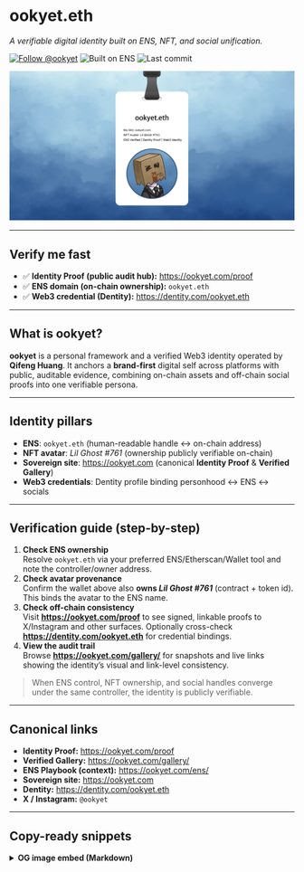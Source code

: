 # ookyet.eth
_A verifiable digital identity built on ENS, NFT, and social unification._

[![Follow @ookyet](https://img.shields.io/badge/Follow-@ookyet-111?logo=x&logoColor=white)](https://x.com/ookyet)
![Built on ENS](https://img.shields.io/badge/Built%20on-ENS-0b5fff)
![Last commit](https://img.shields.io/github/last-commit/ookyet/ookyet?label=last%20commit)

<p align="center">
  <img src="https://raw.githubusercontent.com/ookyet/ookyet/main/og-card.png" alt="OG preview — ookyet.eth identity card" width="880">
</p>

---

## Verify me fast
- ✅ **Identity Proof (public audit hub):** https://ookyet.com/proof  
- ✅ **ENS domain (on-chain ownership):** `ookyet.eth`  
- ✅ **Web3 credential (Dentity):** https://dentity.com/ookyet.eth

---

## What is **ookyet**?
**ookyet** is a personal framework and a verified Web3 identity operated by **Qifeng Huang**. It anchors a **brand-first** digital self across platforms with public, auditable evidence, combining on-chain assets and off-chain social proofs into one verifiable persona.

---

## Identity pillars
- **ENS**: `ookyet.eth` (human-readable handle ↔ on-chain address)  
- **NFT avatar**: _Lil Ghost #761_ (ownership publicly verifiable on-chain)  
- **Sovereign site**: https://ookyet.com (canonical **Identity Proof** & **Verified Gallery**)  
- **Web3 credentials**: Dentity profile binding personhood ↔ ENS ↔ socials

---

## Verification guide (step-by-step)
1. **Check ENS ownership**  
   Resolve `ookyet.eth` via your preferred ENS/Etherscan/Wallet tool and note the controller/owner address.
2. **Check avatar provenance**  
   Confirm the wallet above also **owns _Lil Ghost #761_** (contract + token id). This binds the avatar to the ENS name.
3. **Check off-chain consistency**  
   Visit **https://ookyet.com/proof** to see signed, linkable proofs to X/Instagram and other surfaces. Optionally cross-check **https://dentity.com/ookyet.eth** for credential bindings.
4. **View the audit trail**  
   Browse **https://ookyet.com/gallery/** for snapshots and live links showing the identity’s visual and link-level consistency.

> When ENS control, NFT ownership, and social handles converge under the same controller, the identity is publicly verifiable.

---

## Canonical links
- **Identity Proof:** https://ookyet.com/proof  
- **Verified Gallery:** https://ookyet.com/gallery/  
- **ENS Playbook (context):** https://ookyet.com/ens/  
- **Sovereign site:** https://ookyet.com  
- **Dentity:** https://dentity.com/ookyet.eth  
- **X / Instagram:** `@ookyet`

---

## Copy-ready snippets

<details>
<summary><b>OG image embed (Markdown)</b></summary>

```md
<p align="center">
  <img src="https://raw.githubusercontent.com/ookyet/ookyet/main/og-card.png" alt="OG preview — ookyet.eth" width="880">
</p>
</details>
<details>
<summary><b>Badges (Markdown)</b></summary>
[![Follow @ookyet](https://img.shields.io/badge/Follow-@ookyet-111?logo=x&logoColor=white)](https://x.com/ookyet)
![Built on ENS](https://img.shields.io/badge/Built%20on-ENS-0b5fff)
![Last commit](https://img.shields.io/github/last-commit/ookyet/ookyet?label=last%20commit)
</details>
<p align="center">
  <sub>“The way I ook defines what I can yet build.” — the <i>ookyet</i> cadence</sub>
</p>
```
---
### Tech bits
- Social preview: 1200×630 (set in **Settings → Social preview**)
- OG image in README: `og-card.png` (served via raw.githubusercontent.com)
- This is a *special* profile repository: `ookyet/ookyet`

